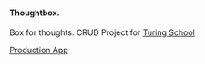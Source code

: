 #### Thoughtbox. 

Box for thoughts. CRUD Project for [Turing School](turing.io)

[Production App](thoughtbox-1508.herokuapp.com)